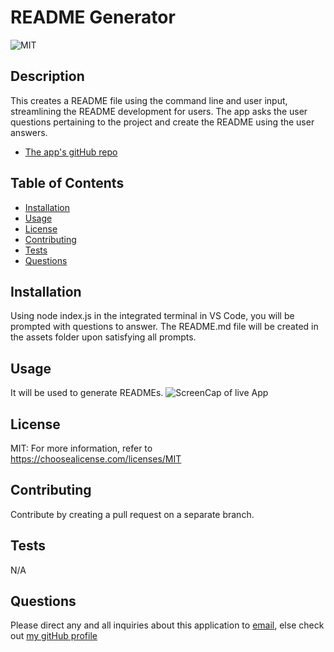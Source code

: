
  # README Generator

  ![MIT](https://img.shields.io/badge/license-MIT-blueviolet)

  ## Description

  This creates a README file using the command line and user input, streamlining the README development for users. The app asks the user questions pertaining to the project and create the README using the user answers. 
  * [The app's gitHub repo](http://github.com/codingjarrett/readmenow)

  ## Table of Contents

  * [Installation](#installation)
  * [Usage](#usage)
  * [License](#license)
  * [Contributing](#contributing)
  * [Tests](#tests)
  * [Questions](#questions)

  ## Installation

  Using node index.js in the integrated terminal in VS Code, you will be prompted with questions to answer. The README.md file will be created in the assets folder upon satisfying all prompts.

  ## Usage

  It will be used to generate READMEs.
  ![ScreenCap of live App](assets/readmenow.gif)

  
  ## License
  MIT: For more information, refer to https://choosealicense.com/licenses/MIT
  

  ## Contributing

  Contribute by creating a pull request on a separate branch.

  ## Tests

  N/A

  ## Questions

  Please direct any and all inquiries about this application to [email](codingjarrett@gmail.com), else check out [my gitHub profile](http://github.com/codingjarrett.)
